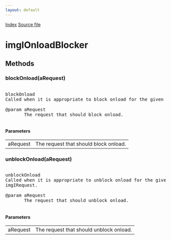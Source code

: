 ```yaml
---
layout: default
---
```

<div id='links'><a href="../index.html">Index</a>
<a href="http://dxr.mozilla.org/mozilla-central/source/image/public/imgIOnloadBlocker.idl">Source file</a>
</div>

# imgIOnloadBlocker #

## Methods ##

### blockOnload(aRequest) ###
<pre>  
blockOnload  
Called when it is appropriate to block onload for the given imgIRequest.  
  
@param aRequest  
       The request that should block onload.  
  
</pre>
#### Parameters ####

<table>

<tr>
<td>aRequest</td>
<td>       The request that should block onload.  
</td>
</tr>

</table>

### unblockOnload(aRequest) ###
<pre>  
unblockOnload  
Called when it is appropriate to unblock onload for the given  
imgIRequest.  
  
@param aRequest  
       The request that should unblock onload.  
  
</pre>
#### Parameters ####

<table>

<tr>
<td>aRequest</td>
<td>       The request that should unblock onload.  
</td>
</tr>

</table>
